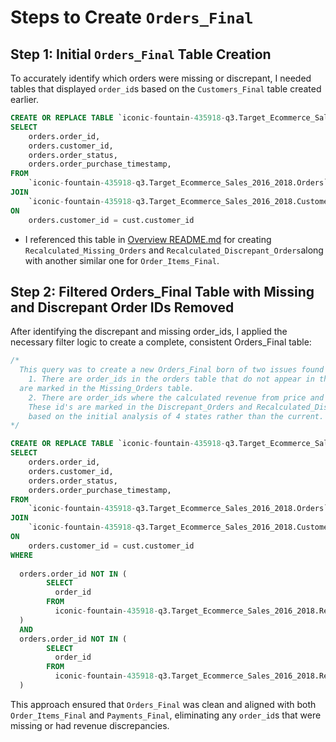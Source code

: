 # Steps to Create `Orders_Final`

## Step 1: Initial `Orders_Final` Table Creation

To accurately identify which orders were missing or discrepant, I needed tables that displayed `order_id`s based on the `Customers_Final` table created earlier.
```sql
CREATE OR REPLACE TABLE `iconic-fountain-435918-q3.Target_Ecommerce_Sales_2016_2018.Orders_Final` AS 
SELECT 
    orders.order_id,
    orders.customer_id,
    orders.order_status,
    orders.order_purchase_timestamp,
FROM 
    `iconic-fountain-435918-q3.Target_Ecommerce_Sales_2016_2018.Orders` AS orders
JOIN 
    `iconic-fountain-435918-q3.Target_Ecommerce_Sales_2016_2018.Customers_Final` AS cust
ON 
    orders.customer_id = cust.customer_id
```

- I referenced this table in [Overview README.md](../README.md) for creating `Recalculated_Missing_Orders` and `Recalculated_Discrepant_Orders`along with another similar one for `Order_Items_Final`.

## Step 2: Filtered Orders_Final Table with Missing and Discrepant Order IDs Removed

After identifying the discrepant and missing order_ids, I applied the necessary filter logic to create a complete, consistent Orders_Final table:

```sql
/* 
  This query was to create a new Orders_Final born of two issues found during initial cleaning and analysis.
    1. There are order_ids in the orders table that do not appear in the Order Items table. Those order_ids
  are marked in the Missing_Orders table.
    2. There are order_ids where the calculated revenue from price and freight do not match the total payment value
    These id's are marked in the Discrepant_Orders and Recalculated_Discrepant_orders tables. The first holds the order_ids 
    based on the initial analysis of 4 states rather than the current. The recalculated considers these new ids. 
*/

CREATE OR REPLACE TABLE `iconic-fountain-435918-q3.Target_Ecommerce_Sales_2016_2018.Orders_Final` AS 
SELECT 
    orders.order_id,
    orders.customer_id,
    orders.order_status,
    orders.order_purchase_timestamp,
FROM 
    `iconic-fountain-435918-q3.Target_Ecommerce_Sales_2016_2018.Orders` AS orders
JOIN 
    `iconic-fountain-435918-q3.Target_Ecommerce_Sales_2016_2018.Customers_Final` AS cust
ON 
    orders.customer_id = cust.customer_id
WHERE 
 
  orders.order_id NOT IN (
        SELECT 
          order_id 
        FROM 
          iconic-fountain-435918-q3.Target_Ecommerce_Sales_2016_2018.Recalculated_Missing_Orders
  )
  AND
  orders.order_id NOT IN (
        SELECT 
          order_id 
        FROM 
          iconic-fountain-435918-q3.Target_Ecommerce_Sales_2016_2018.Recalculated_Discrepant_Orders
  )
```

This approach ensured that `Orders_Final` was clean and aligned with both `Order_Items_Final` and `Payments_Final`, eliminating any `order_id`s that were missing or had revenue discrepancies.
